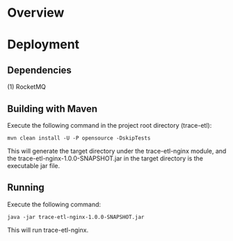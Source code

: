 <!--

    Licensed to the Apache Software Foundation (ASF) under one
    or more contributor license agreements.  See the NOTICE file
    distributed with this work for additional information
    regarding copyright ownership.  The ASF licenses this file
    to you under the Apache License, Version 2.0 (the
    "License"); you may not use this file except in compliance
    with the License.  You may obtain a copy of the License at

    http://www.apache.org/licenses/LICENSE-2.0

    Unless required by applicable law or agreed to in writing,
    software distributed under the License is distributed on an
    "AS IS" BASIS, WITHOUT WARRANTIES OR CONDITIONS OF ANY
    KIND, either express or implied.  See the License for the
    specific language governing permissions and limitations
    under the License.

-->

# Overview

# Deployment

## Dependencies

(1) RocketMQ

## Building with Maven

Execute the following command in the project root directory (trace-etl):

`mvn clean install -U -P opensource -DskipTests`

This will generate the target directory under the trace-etl-nginx module, and the trace-etl-nginx-1.0.0-SNAPSHOT.jar in
the target directory is the executable jar file.

## Running

Execute the following command:

`java -jar trace-etl-nginx-1.0.0-SNAPSHOT.jar`

This will run trace-etl-nginx.
